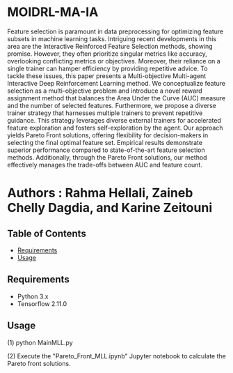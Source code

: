 # MOIDRL-MA-IA
 
Feature selection is paramount in data preprocessing for optimizing feature subsets in machine learning tasks. Intriguing recent developments in this area are the Interactive Reinforced Feature Selection  methods, showing promise. However, they often prioritize singular metrics like accuracy, overlooking conflicting metrics or objectives. Moreover, their reliance on a single trainer can hamper efficiency by providing repetitive advice. To tackle these issues, this paper presents a Multi-objective Multi-agent Interactive Deep Reinforcement Learning method. We conceptualize feature selection as a multi-objective problem and introduce a novel reward assignment method that balances the Area Under the Curve (AUC) measure and the number of selected features. Furthermore, we propose a diverse trainer strategy that harnesses multiple trainers to prevent repetitive guidance.  This strategy leverages diverse external trainers   for accelerated feature exploration and fosters self-exploration by the agent. Our approach yields Pareto Front solutions, offering flexibility for decision-makers in selecting the final optimal feature set. Empirical results demonstrate superior performance compared to state-of-the-art feature selection methods. Additionally, through the Pareto Front solutions, our method effectively manages the trade-offs between AUC and feature count.

# Authors : Rahma Hellali, Zaineb Chelly Dagdia, and Karine Zeitouni

## Table of Contents

- [Requirements](#requirements)
- [Usage](#usage)

## Requirements

- Python 3.x
- Tensorflow 2.11.0

## Usage
(1) python MainMLL.py

(2) Execute the "Pareto_Front_MLL.ipynb" Jupyter notebook to calculate the Pareto front solutions.
